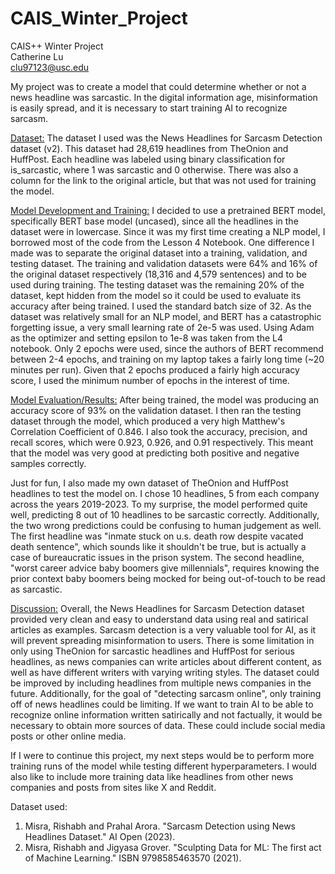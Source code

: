 # CAIS_Winter_Project
CAIS++ Winter Project\
Catherine Lu\
clu97123@usc.edu

My project was to create a model that could determine whether or not a news headline was sarcastic. In the digital information age, misinformation is easily spread, and it is necessary to start training AI to recognize sarcasm.

<ins>Dataset:</ins>
The dataset I used was the News Headlines for Sarcasm Detection dataset (v2). This dataset had 28,619 headlines from TheOnion and HuffPost. Each headline was labeled using binary classification for is_sarcastic, where 1 was sarcastic and 0 otherwise. There was also a column for the link to the original article, but that was not used for training the model. 

<ins>Model Development and Training:</ins>
I decided to use a pretrained BERT model, specifically BERT base model (uncased), since all the headlines in the dataset were in lowercase. Since it was my first time creating a NLP model, I borrowed most of the code from the Lesson 4 Notebook. One difference I made was to separate the original dataset into a training, validation, and testing dataset. The training and validation datasets were 64% and 16% of the original dataset respectively (18,316 and 4,579 sentences) and to be used during training. The testing dataset was the remaining 20% of the dataset, kept hidden from the model so it could be used to evaluate its accuracy after being trained. I used the standard batch size of 32. As the dataset was relatively small for an NLP model, and BERT has a catastrophic forgetting issue, a very small learning rate of 2e-5 was used. Using Adam as the optimizer and setting epsilon to 1e-8 was taken from the L4 notebook. Only 2 epochs were used, since the authors of BERT recommend between 2-4 epochs, and training on my laptop takes a fairly long time (~20 minutes per run). Given that 2 epochs produced a fairly high accuracy score, I used the minimum number of epochs in the interest of time.

<ins>Model Evaluation/Results:</ins>
After being trained, the model was producing an accuracy score of 93% on the validation dataset. I then ran the testing dataset through the model, which produced a very high Matthew's Correlation Coefficient of 0.846. I also took the accuracy, precision, and recall scores, which were 0.923, 0.926, and 0.91 respectively. This meant that the model was very good at predicting both positive and negative samples correctly. 

Just for fun, I also made my own dataset of TheOnion and HuffPost headlines to test the model on. I chose 10 headlines, 5 from each company across the years 2019-2023. To my surprise, the model performed quite well, predicting 8 out of 10 headlines to be sarcastic correctly. Additionally, the two wrong predictions could be confusing to human judgement as well. The first headline was "inmate stuck on u.s. death row despite vacated death sentence", which sounds like it shouldn't be true, but is actually a case of bureaucratic issues in the prison system. The second headline, "worst career advice baby boomers give millennials", requires knowing the prior context baby boomers being mocked for being out-of-touch to be read as sarcastic.

<ins>Discussion:</ins>
Overall, the News Headlines for Sarcasm Detection dataset provided very clean and easy to understand data using real and satirical articles as examples. Sarcasm detection is a very valuable tool for AI, as it will prevent spreading misinformation to users. There is some limitation in only using TheOnion for sarcastic headlines and HuffPost for serious headlines, as news companies can write articles about different content, as well as have different writers with varying writing styles. The dataset could be improved by including headlines from multiple news companies in the future. Additionally, for the goal of "detecting sarcasm online", only training off of news headlines could be limiting. If we want to train AI to be able to recognize online information written satirically and not factually, it would be necessary to obtain more sources of data. These could include social media posts or other online media. 

If I were to continue this project, my next steps would be to perform more training runs of the model while testing different hyperparameters. I would also like to include more training data like headlines from other news companies and posts from sites like X and Reddit.

Dataset used:
1. Misra, Rishabh and Prahal Arora. "Sarcasm Detection using News Headlines Dataset." AI Open (2023).
2. Misra, Rishabh and Jigyasa Grover. "Sculpting Data for ML: The first act of Machine Learning." ISBN 9798585463570 (2021).
